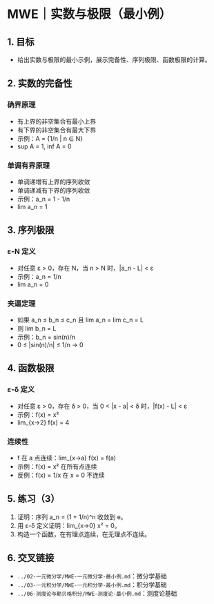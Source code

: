 # MWE｜实数与极限（最小例）

## 1. 目标

- 给出实数与极限的最小示例，展示完备性、序列极限、函数极限的计算。

## 2. 实数的完备性

### 确界原理

- 有上界的非空集合有最小上界
- 有下界的非空集合有最大下界
- 示例：A = {1/n | n ∈ N}
- sup A = 1, inf A = 0

### 单调有界原理

- 单调递增有上界的序列收敛
- 单调递减有下界的序列收敛
- 示例：a_n = 1 - 1/n
- lim a_n = 1

## 3. 序列极限

### ε-N 定义

- 对任意 ε > 0，存在 N，当 n > N 时，|a_n - L| < ε
- 示例：a_n = 1/n
- lim a_n = 0

### 夹逼定理

- 如果 a_n ≤ b_n ≤ c_n 且 lim a_n = lim c_n = L
- 则 lim b_n = L
- 示例：b_n = sin(n)/n
- 0 ≤ |sin(n)/n| ≤ 1/n → 0

## 4. 函数极限

### ε-δ 定义

- 对任意 ε > 0，存在 δ > 0，当 0 < |x - a| < δ 时，|f(x) - L| < ε
- 示例：f(x) = x²
- lim_{x→2} f(x) = 4

### 连续性

- f 在 a 点连续：lim_{x→a} f(x) = f(a)
- 示例：f(x) = x² 在所有点连续
- 反例：f(x) = 1/x 在 x = 0 不连续

## 5. 练习（3）

1) 证明：序列 a_n = (1 + 1/n)^n 收敛到 e。
2) 用 ε-δ 定义证明：lim_{x→0} x² = 0。
3) 构造一个函数，在有理点连续，在无理点不连续。

## 6. 交叉链接

- `../02-一元微分学/MWE-一元微分学-最小例.md`：微分学基础
- `../03-一元积分学/MWE-一元积分学-最小例.md`：积分学基础
- `../06-测度论与勒贝格积分/MWE-测度论-最小例.md`：测度论基础
